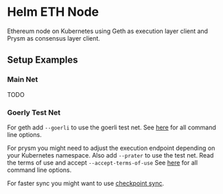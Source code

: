 # Helm ETH Node

Ethereum node on Kubernetes using Geth as execution layer client and Prysm as consensus layer client.

## Setup Examples

### Main Net
TODO

### Goerly Test Net
For geth add `--goerli` to use the goerli test net.
See [here](https://geth.ethereum.org/docs/interface/command-line-options) for all command line options.

For prysm you might need to adjust the execution endpoint depending on your Kubernetes namespace.
Also add `--prater` to use the test net.
Read the terms of use and accept `--accept-terms-of-use`
See [here](https://docs.prylabs.network/docs/prysm-usage/parameters) for all command line options.

For faster sync you might want to use [checkpoint sync](https://docs.prylabs.network/docs/prysm-usage/checkpoint-sync).

